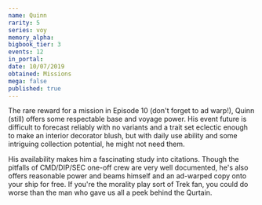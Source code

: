 ```yaml
---
name: Quinn
rarity: 5
series: voy
memory_alpha:
bigbook_tier: 3
events: 12
in_portal:
date: 10/07/2019
obtained: Missions
mega: false
published: true
---
```


The rare reward for a mission in Episode 10 (don't forget to ad warp!), Quinn (still) offers some respectable base and voyage power. His event future is difficult to forecast reliably with no variants and a trait set eclectic enough to make an interior decorator blush, but with daily use ability and some intriguing collection potential, he might not need them.

His availability makes him a fascinating study into citations. Though the pitfalls of CMD/DIP/SEC one-off crew are very well documented, he's also offers reasonable power and beams himself and an ad-warped copy onto your ship for free. If you're the morality play sort of Trek fan, you could do worse than the man who gave us all a peek behind the Qurtain.
